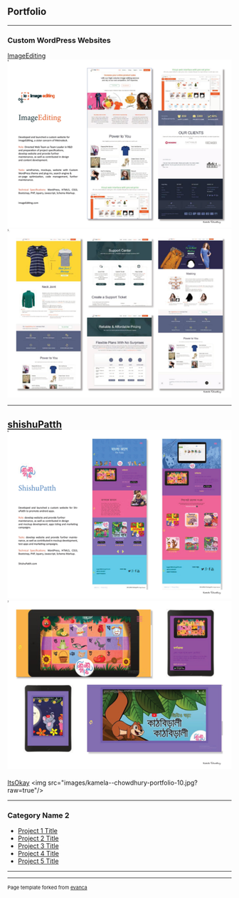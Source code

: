 ## Portfolio

---

### Custom WordPress Websites 

[ImageEditing](https://imageediting.com/)
<img src="images/kamela--chowdhury-portfolio-04.jpg?raw=true"/>
<img src="images/kamela--chowdhury-portfolio-05.jpg?raw=true"/>

---
[shishuPatth](https://www.shishupatth.com/)
<img src="images/kamela--chowdhury-portfolio-06.jpg?raw=true"/>
<img src="images/kamela--chowdhury-portfolio-07.jpg?raw=true"/>
---
[ItsOkay]([http://example.com/](http://itsokaybd.com/))
<img src="images/kamela--chowdhury-portfolio-10.jpg?raw=true"/>

---

### Category Name 2

- [Project 1 Title](http://example.com/)
- [Project 2 Title](http://example.com/)
- [Project 3 Title](http://example.com/)
- [Project 4 Title](http://example.com/)
- [Project 5 Title](http://example.com/)

---




---
<p style="font-size:11px">Page template forked from <a href="https://github.com/evanca/quick-portfolio">evanca</a></p>
<!-- Remove above link if you don't want to attibute -->

